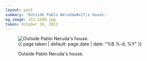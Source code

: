 ```yaml
---
layout: post
summary: 'Outside Pablo Neruda&#x27;s house.'
og_image: 112-1280.jpg
taken: October 19, 2013
---
```


<figure class="post">
<img alt="Outside Pablo Neruda's house." sizes="(min-width: 700px) 50vw, calc(100vw - 2rem)" src="{{ site.assets_url }}/112-640.jpg" srcset="{{ site.assets_url }}/112-1280.jpg 1280w, {{ site.assets_url }}/112-960.jpg 960w, {{ site.assets_url }}/112-640.jpg 640w, {{ site.assets_url }}/112-320.jpg 320w"/>
<figcaption>
<time>{{ page.taken | default: page.date | date: "%B %-d, %Y" }}</time>
<p>Outside Pablo Neruda's house.</p>
</figcaption>
</figure>
